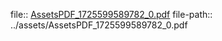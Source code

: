 file:: [AssetsPDF_1725599589782_0.pdf](../assets/AssetsPDF_1725599589782_0.pdf)
file-path:: ../assets/AssetsPDF_1725599589782_0.pdf

